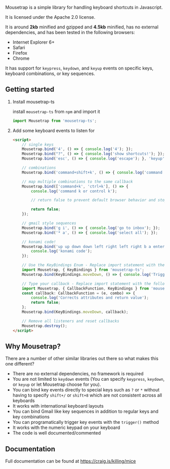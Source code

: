Mousetrap is a simple library for handling keyboard shortcuts in Javascript.

It is licensed under the Apache 2.0 license.

It is around **2kb** minified and gzipped and **4.5kb** minified, has no external dependencies, and has been tested in the following browsers:

- Internet Explorer 6+
- Safari
- Firefox
- Chrome

It has support for ``keypress``, ``keydown``, and ``keyup`` events on specific keys, keyboard combinations, or key sequences.

## Getting started

1.  Install mousetrap-ts

    install `mousetrap-ts` from `npm` and import it

    ```ts
    import Mousetrap from 'mousetrap-ts';
    ```

2.  Add some keyboard events to listen for

    ```html
    <script>
        // single keys
        Mousetrap.bind('4', () => { console.log('4'); });
        Mousetrap.bind("?", () => { console.log('show shortcuts!'); });
        Mousetrap.bind('esc', () => { console.log('escape'); }, 'keyup');

        // combinations
        Mousetrap.bind('command+shift+k', () => { console.log('command shift k'); });

        // map multiple combinations to the same callback
        Mousetrap.bind(['command+k', 'ctrl+k'], () => {
            console.log('command k or control k');

            // return false to prevent default browser behavior and stop event from bubbling

            return false;
        });

        // gmail style sequences
        Mousetrap.bind('g i', () => { console.log('go to inbox'); });
        Mousetrap.bind('* a', () => { console.log('select all'); });

        // konami code!
        Mousetrap.bind('up up down down left right left right b a enter', () => {
            console.log('konami code');
        });

        // Use the KeyBindings Enum - Replace import statement with the following line
        import Mousetrap, { KeyBindings } from 'mousetrap-ts';
        Mousetrap.bind(KeyBindings.moveDown, () => { console.log('Triggered on arrow down') });

        // Type your callback - Replace import statement with the following line
        import Mousetrap, { CallbackFunction, KeyBindings } from 'mousetrap-ts';
        const callback: CallbackFunction = (e, combo) => {
            console.log('Corrects attributes and return value');
            return false;
        };
        Mousetrap.bind(KeyBindings.moveDown, callback);

        // Remove all listeners and reset callbacks
        Mousetrap.destroy();
    </script>
    ```

## Why Mousetrap?

There are a number of other similar libraries out there so what makes this one different?

- There are no external dependencies, no framework is required
- You are not limited to ``keydown`` events (You can specify ``keypress``, ``keydown``, or ``keyup`` or let Mousetrap choose for you).
- You can bind key events directly to special keys such as ``?`` or ``*`` without having to specify ``shift+/`` or ``shift+8`` which are not consistent across all keyboards
- It works with international keyboard layouts
- You can bind Gmail like key sequences in addition to regular keys and key combinations
- You can programatically trigger key events with the ``trigger()`` method
- It works with the numeric keypad on your keyboard
- The code is well documented/commented


## Documentation

Full documentation can be found at https://craig.is/killing/mice
